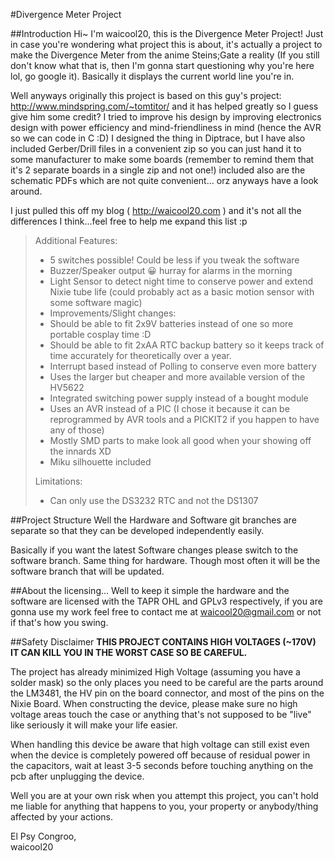 #Divergence Meter Project

##Introduction
Hi~ I'm waicool20, this is the Divergence Meter Project! Just in case you're wondering what project this is about, it's actually a project to make the Divergence Meter from the anime Steins;Gate a reality (If you still don't know what that is, then I'm gonna start questioning why you're here lol, go google it). Basically it displays the current world line you're in. 

Well anyways originally this project is based on this guy's project: http://www.mindspring.com/~tomtitor/ and it has helped greatly so I guess give him some credit? I tried to improve his design by improving electronics design with power efficiency and mind-friendliness in mind (hence the AVR so we can code in C :D) I designed the thing in Diptrace, but I have also included Gerber/Drill files in a convenient zip so you can just hand it to some manufacturer to make some boards (remember to remind them that it's 2 separate boards in a single zip and not one!) included also are the schematic PDFs which are not quite convenient... orz anyways have a look around.

I just pulled this off my blog ( http://waicool20.com ) and it's not all the differences I think...feel free to help me expand this list :p

> Additional Features:
> - 5 switches possible! Could be less if you tweak the software
> - Buzzer/Speaker output 😀 hurray for alarms in the morning
> - Light Sensor to detect night time to conserve power and extend Nixie tube life (could probably act as a basic motion sensor with some software magic)
> - Improvements/Slight changes:
> - Should be able to fit 2x9V batteries instead of one so more portable cosplay time :D
> - Should be able to fit 2xAA RTC backup battery so it keeps track of time accurately for theoretically over a year.
> - Interrupt based instead of Polling to conserve even more battery
> - Uses the larger but cheaper and more available version of the HV5622
> - Integrated switching power supply instead of a bought module
> - Uses an AVR instead of a PIC (I chose it because it can be reprogrammed by AVR tools and a PICKIT2 if you happen to have any of those)
> - Mostly SMD parts to make look all good when your showing off the innards XD
> - Miku silhouette included
>
> Limitations:
> - Can only use the DS3232 RTC and not the DS1307

##Project Structure
Well the Hardware and Software git branches are separate so that they can be developed independently easily.

Basically if you want the latest Software changes please switch to the software branch. Same thing for hardware. Though most often it will be the software branch that will be updated.

##About the licensing...
Well to keep it simple the hardware and the software are licensed with the TAPR OHL and GPLv3 respectively, if you are gonna use my work feel free to contact me at waicool20@gmail.com or not if that's how you swing. 

##Safety Disclaimer
**THIS PROJECT CONTAINS HIGH VOLTAGES (~170V) IT CAN KILL YOU IN THE WORST CASE SO BE CAREFUL.**  

The project has already minimized High Voltage (assuming you have a solder mask) so the only places you need to be careful are the parts around the LM3481, the HV pin on the board connector, and most of the pins on the Nixie Board. When constructing the device, please make sure no high voltage areas touch the case or anything that's not supposed to be "live" like seriously it will make your life easier.

When handling this device be aware that high voltage can still exist even when the device is completely powered off because of residual power in the capacitors, wait at least 3-5 seconds before touching anything on the pcb after unplugging the device.

Well you are at your own risk when you attempt this project, you can't hold me liable for anything that happens to you, your property or anybody/thing affected by your actions. 

El Psy Congroo,  
waicool20

